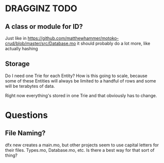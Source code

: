 # DRAGGINZ TODO 

## A class or module for ID?

Just like in https://github.com/matthewhammer/motoko-crud/blob/master/src/Database.mo it should probably do a lot more, like actually
hashing 

## Storage

Do I need one Trie for each Entity?  How is this going to scale, because some of these Entities will always be limited to a handful
of rows and some will be terabytes of data.

Right now everything's stored in one Trie and that obviously has to change.

# Questions

## File Naming?

dfx new creates a main.mo, but other projects seem to use capital letters for their files.  Types.mo, Database.mo, etc.  Is there a best
way for that sort of thing?